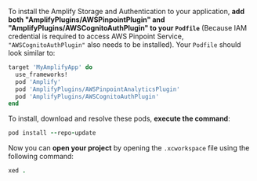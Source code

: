 To install the Amplify Storage and Authentication to your application, **add both "AmplifyPlugins/AWSPinpointPlugin" and "AmplifyPlugins/AWSCognitoAuthPlugin" to your `Podfile`** (Because IAM credential is required to access AWS Pinpoint Service, `"AWSCognitoAuthPlugin"` also needs to be installed). Your `Podfile` should look similar to:

```ruby
target 'MyAmplifyApp' do
  use_frameworks!
  pod 'Amplify'
  pod 'AmplifyPlugins/AWSPinpointAnalyticsPlugin'
  pod 'AmplifyPlugins/AWSCognitoAuthPlugin'
end
```

To install, download and resolve these pods, **execute the command**:

```ruby
pod install --repo-update
```

Now you can **open your project** by opening the `.xcworkspace` file using the following command:

```ruby
xed .
```